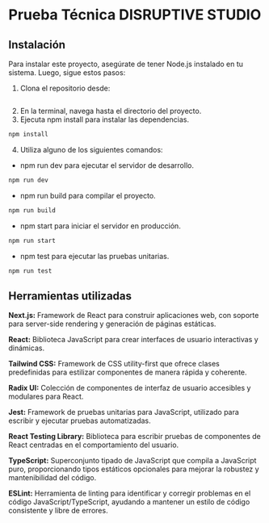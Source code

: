 
# Prueba Técnica DISRUPTIVE STUDIO



## Instalación

Para instalar este proyecto, asegúrate de tener Node.js instalado en tu sistema. Luego, sigue estos pasos:

1. Clona el repositorio desde: 
```bash

```

2. En la terminal, navega hasta el directorio del proyecto.
3. Ejecuta npm install para instalar las dependencias.
```bash
npm install
```
4. Utiliza alguno de los siguientes comandos:
 - npm run dev para ejecutar el servidor de desarrollo.
```bash
npm run dev
```
- npm run build para compilar el proyecto.
```bash
npm run build
```
- npm start para iniciar el servidor en producción.
```bash
npm run start
```
- npm test para ejecutar las pruebas unitarias.
```bash
npm run test
```

## Herramientas utilizadas

**Next.js:** Framework de React para construir aplicaciones web, con soporte para server-side rendering y generación de páginas estáticas.

**React:** Biblioteca JavaScript para crear interfaces de usuario interactivas y dinámicas.

**Tailwind CSS:** Framework de CSS utility-first que ofrece clases predefinidas para estilizar componentes de manera rápida y coherente.

**Radix UI:** Colección de componentes de interfaz de usuario accesibles y modulares para React.

**Jest:** Framework de pruebas unitarias para JavaScript, utilizado para escribir y ejecutar pruebas automatizadas.

**React Testing Library:** Biblioteca para escribir pruebas de componentes de React centradas en el comportamiento del usuario.

**TypeScript:** Superconjunto tipado de JavaScript que compila a JavaScript puro, proporcionando tipos estáticos opcionales para mejorar la robustez y mantenibilidad del código.

**ESLint:** Herramienta de linting para identificar y corregir problemas en el código JavaScript/TypeScript, ayudando a mantener un estilo de código consistente y libre de errores.
